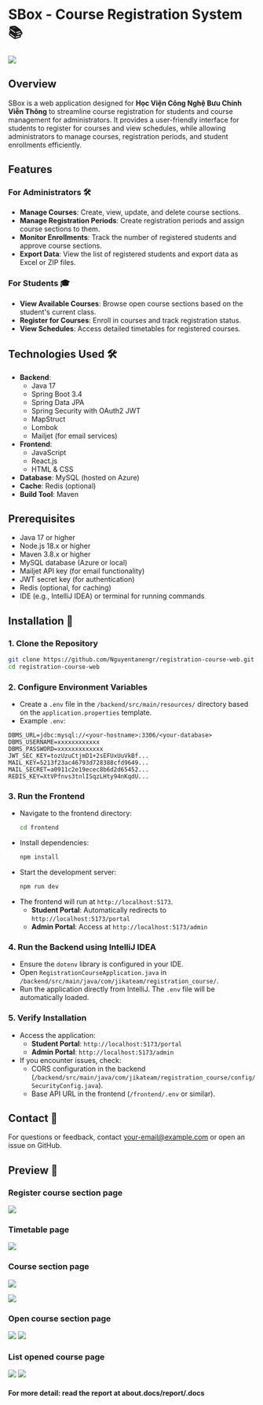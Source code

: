# SBox - Course Registration System 📚

![](about.docs/images/portal-login.png)

## Overview
SBox is a web application designed for **Học Viện Công Nghệ Bưu Chính Viễn Thông** to streamline course registration for students and course management for administrators. It provides a user-friendly interface for students to register for courses and view schedules, while allowing administrators to manage courses, registration periods, and student enrollments efficiently.

## Features

### For Administrators 🛠️
- **Manage Courses**: Create, view, update, and delete course sections.
- **Manage Registration Periods**: Create registration periods and assign course sections to them.
- **Monitor Enrollments**: Track the number of registered students and approve course sections.
- **Export Data**: View the list of registered students and export data as Excel or ZIP files.

### For Students 🎓
- **View Available Courses**: Browse open course sections based on the student's current class.
- **Register for Courses**: Enroll in courses and track registration status.
- **View Schedules**: Access detailed timetables for registered courses.

## Technologies Used 🛠️
- **Backend**:
  - Java 17
  - Spring Boot 3.4
  - Spring Data JPA
  - Spring Security with OAuth2 JWT
  - MapStruct
  - Lombok
  - Mailjet (for email services)
- **Frontend**:
  - JavaScript
  - React.js
  - HTML & CSS
- **Database**: MySQL (hosted on Azure)
- **Cache**: Redis (optional)
- **Build Tool**: Maven

## Prerequisites
- Java 17 or higher
- Node.js 18.x or higher
- Maven 3.8.x or higher
- MySQL database (Azure or local)
- Mailjet API key (for email functionality)
- JWT secret key (for authentication)
- Redis (optional, for caching)
- IDE (e.g., IntelliJ IDEA) or terminal for running commands

## Installation 🚀

### 1. Clone the Repository
```bash
git clone https://github.com/Nguyentanengr/registration-course-web.git
cd registration-course-web
```

### 2. Configure Environment Variables
- Create a `.env` file in the `/backend/src/main/resources/` directory based on the `application.properties` template.
- Example `.env`:
```plaintext
DBMS_URL=jdbc:mysql://<your-hostname>:3306/<your-database>
DBMS_USERNAME=xxxxxxxxxxxx
DBMS_PASSWORD=xxxxxxxxxxxxx
JWT_SEC_KEY=tozUzuCtjmD1+2sEFUxUuVkBf...
MAIL_KEY=5213f23ac46793d728388cfd9649...
MAIL_SECRET=a0911c2e19ecec8b6d2d65452...
REDIS_KEY=XtVPfnvs3tnlISqzLHty94nKqdU...
```

### 3. Run the Frontend
- Navigate to the frontend directory:
  ```bash
  cd frontend
  ```
- Install dependencies:
  ```bash
  npm install
  ```
- Start the development server:
  ```bash
  npm run dev
  ```
- The frontend will run at `http://localhost:5173`.
  - **Student Portal**: Automatically redirects to `http://localhost:5173/portal`
  - **Admin Portal**: Access at `http://localhost:5173/admin`

### 4. Run the Backend using IntelliJ IDEA
- Ensure the `dotenv` library is configured in your IDE.
- Open `RegistrationCourseApplication.java` in `/backend/src/main/java/com/jikateam/registration_course/`.
- Run the application directly from IntelliJ. The `.env` file will be automatically loaded.

### 5. Verify Installation
- Access the application:
  - **Student Portal**: `http://localhost:5173/portal`
  - **Admin Portal**: `http://localhost:5173/admin`
- If you encounter issues, check:
  - CORS configuration in the backend (`/backend/src/main/java/com/jikateam/registration_course/config/SecurityConfig.java`).
  - Base API URL in the frontend (`/frontend/.env` or similar).

## Contact 📧
For questions or feedback, contact [your-email@example.com](mailto:nguyen.tan.engr@gmail.com) or open an issue on GitHub.

## Preview 📸

### Register course section page
![](about.docs/images/portal-register.png)




### Timetable page
![](about.docs/images/portal-schedule.png)



### Course section page
![](about.docs/images/admin-section.png)

![](about.docs/images/admin-create-section.png)

### Open course section page
![](about.docs/images/admin-create-phase.png)
![](about.docs/images/admin-open-section.png)

### List opened course page
![](about.docs/images/admin-students.png)
![](about.docs/images/admin-list-student.png)


#### For more detail: read the report at about.docs/report/.docs

